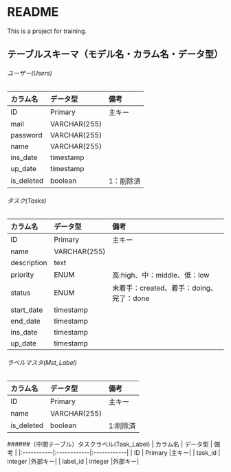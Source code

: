 # README
This is a project for training.

## テーブルスキーマ（モデル名・カラム名・データ型）
###### ユーザー(Users)
| カラム名 | データ型 | 備考 |
|:-----------|:------------|:------------|
| ID       | Primary       |主キー|
| mail       | VARCHAR(255)       ||
| password       | VARCHAR(255)       ||
| name       | VARCHAR(255)       ||
| ins_date       | timestamp      ||
| up_date       | timestamp      ||
| is_deleted       | boolean      | 1：削除済|

###### タスク(Tasks)
| カラム名 | データ型 | 備考 |
|:-----------|:------------|:------------|
| ID       | Primary       |主キー|
| name       | VARCHAR(255)       ||
| description       | text       ||
| priority       | ENUM | 高:high、中：middle、低：low |
| status       | ENUM       | 未着手：created、着手：doing、完了：done|
| start_date       | timestamp      ||
| end_date       | timestamp      ||
| ins_date       | timestamp      ||
| up_date       | timestamp      ||

###### ラベルマスタ(Mst_Label)
| カラム名 | データ型 | 備考 |
|:-----------|:------------|:------------|
| ID       | Primary       |主キー|
| name       | VARCHAR(255)       ||
| is_deleted       | boolean      | 1:削除済|

######（中間テーブル）タスクラベル(Task_Label)
| カラム名 | データ型 | 備考 |
|:-----------|:------------|:------------|
| ID       | Primary       |主キー|
| task_id       | integer       |外部キー|
| label_id       | integer       |外部キー|
